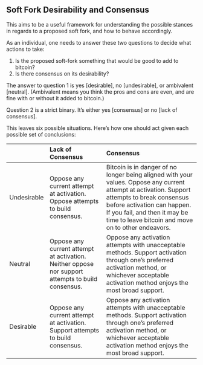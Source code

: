 ## Soft Fork Desirability and Consensus

This aims to be a useful framework for understanding the possible stances in regards to a proposed soft fork, and how to behave accordingly.

As an individual, one needs to answer these two questions to decide what actions to take:
1. Is the proposed soft-fork something that would be good to add to bitcoin?
2. Is there consensus on its desirability?

The answer to question 1 is yes [desirable], no [undesirable], or ambivalent [neutral]. (Ambivalent means you think the pros and cons are even, and are fine with or without it added to bitcoin.)

Question 2 is a strict binary. It’s either yes [consensus] or no [lack of consensus].

This leaves six possible situations. Here’s how one should act given each possible set of conclusions:

||Lack of Consensus|Consensus| 
|:-|:-|:-|
|Undesirable|Oppose any current attempt at activation. Oppose attempts to build consensus.|Bitcoin is in danger of no longer being aligned with your values. Oppose any current attempt at activation. Support attempts to break consensus before activation can happen. If you fail, and then it may be time to leave bitcoin and move on to other endeavors.| 
|Neutral|Oppose any current attempt at activation. Neither oppose nor support attempts to build consensus.|Oppose any activation attempts with unacceptable methods. Support activation through one’s preferred activation method, or whichever acceptable activation method enjoys the most broad support.| 
|Desirable|Oppose any current attempt at activation. Support attempts to build consensus.|Oppose any activation attempts with unacceptable methods. Support activation through one’s preferred activation method, or whichever acceptable activation method enjoys the most broad support.| 

